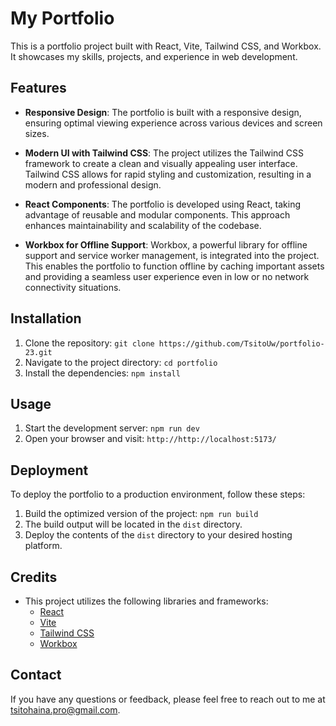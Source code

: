 # My Portfolio

This is a portfolio project built with React, Vite, Tailwind CSS, and Workbox. It showcases my skills, projects, and experience in web development.

## Features

- **Responsive Design**: The portfolio is built with a responsive design, ensuring optimal viewing experience across various devices and screen sizes.

- **Modern UI with Tailwind CSS**: The project utilizes the Tailwind CSS framework to create a clean and visually appealing user interface. Tailwind CSS allows for rapid styling and customization, resulting in a modern and professional design.

- **React Components**: The portfolio is developed using React, taking advantage of reusable and modular components. This approach enhances maintainability and scalability of the codebase.

- **Workbox for Offline Support**: Workbox, a powerful library for offline support and service worker management, is integrated into the project. This enables the portfolio to function offline by caching important assets and providing a seamless user experience even in low or no network connectivity situations.

## Installation

1. Clone the repository: `git clone https://github.com/TsitoUw/portfolio-23.git`
2. Navigate to the project directory: `cd portfolio`
3. Install the dependencies: `npm install`

## Usage

1. Start the development server: `npm run dev`
2. Open your browser and visit: `http://http://localhost:5173/`

## Deployment

To deploy the portfolio to a production environment, follow these steps:

1. Build the optimized version of the project: `npm run build`
2. The build output will be located in the `dist` directory.
3. Deploy the contents of the `dist` directory to your desired hosting platform.

## Credits

- This project utilizes the following libraries and frameworks:
  - [React](https://reactjs.org)
  - [Vite](https://vitejs.dev)
  - [Tailwind CSS](https://tailwindcss.com)
  - [Workbox](https://developers.google.com/web/tools/workbox)

## Contact

If you have any questions or feedback, please feel free to reach out to me at [tsitohaina.pro@gmail.com](mailto:tsitohaina.pro@example.com).
